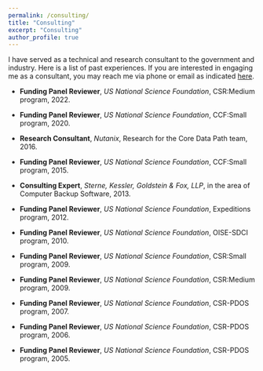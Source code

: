 ```yaml
---
permalink: /consulting/
title: "Consulting"
excerpt: "Consulting"
author_profile: true
---
```



I have served as a technical and research consultant to the government and industry. Here is a list of past experiences.  If you are interested in engaging me as a consultant, you may reach me via phone or email as indicated [here](/contact/).

* **Funding Panel Reviewer**, *US National Science Foundation*, CSR:Medium program, 2022.

* **Funding Panel Reviewer**, *US National Science Foundation*, CCF:Small program, 2020.

* **Research Consultant**, *Nutanix*, Research for the Core Data Path team, 2016.

* **Funding Panel Reviewer**, *US National Science Foundation*, CCF:Small program, 2015.

* **Consulting Expert**, *Sterne, Kessler, Goldstein & Fox, LLP*, in the area of Computer Backup Software, 2013.

* **Funding Panel Reviewer**, *US National Science Foundation*,   Expeditions program, 2012.

* **Funding Panel Reviewer**, *US National Science Foundation*,   OISE-SDCI program, 2010.

* **Funding Panel Reviewer**, *US National Science Foundation*,   CSR:Small program, 2009.

* **Funding Panel Reviewer**, *US National Science Foundation*,   CSR:Medium program, 2009.

* **Funding Panel Reviewer**, *US National Science Foundation*,   CSR-PDOS program, 2007.

* **Funding Panel Reviewer**, *US National Science Foundation*,  CSR-PDOS program, 2006.

* **Funding Panel Reviewer**, *US National Science Foundation*,   CSR-PDOS program, 2005.


